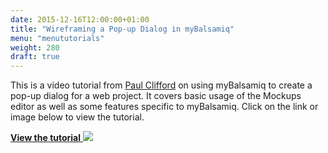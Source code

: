 ```yaml
---
date: 2015-12-16T12:00:00+01:00
title: "Wireframing a Pop-up Dialog in myBalsamiq"
menu: "menututorials"
weight: 280
draft: true
---
```


This is a video tutorial from [Paul Clifford](http://www.disruptware.com/about/) on using myBalsamiq to create a pop-up dialog for a web project. It covers basic usage of the Mockups editor as well as some features specific to myBalsamiq. Click on the link or image below to view the tutorial.

[**View the tutorial**
![](https://media.balsamiq.com/img/support/tutorials/popup/myB-popup-tutorial.png)](http://www.disruptware.com/business/wireframe-balsamiq/)
